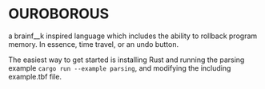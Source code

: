 # OUROBOROUS
a brainf\__k inspired language which includes the ability to rollback program memory. In essence, time travel, or an undo button.

The easiest way to get started is installing Rust and running the parsing example ```cargo run --example parsing```, and modifying the including example.tbf file.
